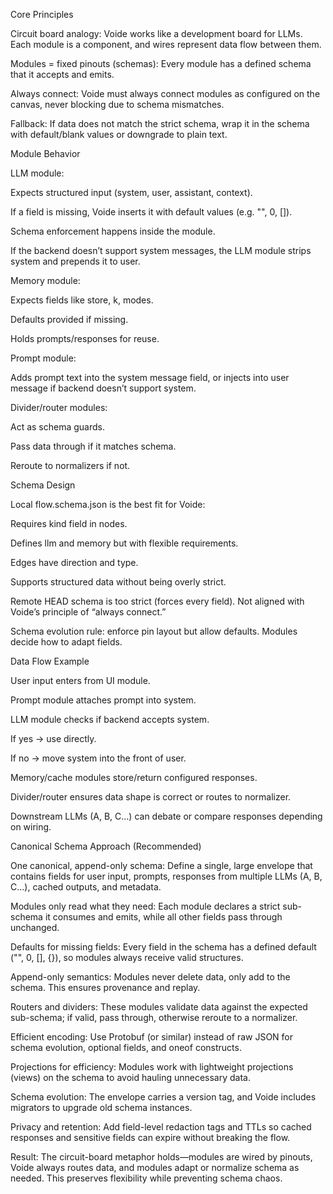 Core Principles

Circuit board analogy: Voide works like a development board for LLMs. Each module is a component, and wires represent data flow between them.

Modules = fixed pinouts (schemas): Every module has a defined schema that it accepts and emits.

Always connect: Voide must always connect modules as configured on the canvas, never blocking due to schema mismatches.

Fallback: If data does not match the strict schema, wrap it in the schema with default/blank values or downgrade to plain text.

Module Behavior

LLM module:

Expects structured input (system, user, assistant, context).

If a field is missing, Voide inserts it with default values (e.g. "", 0, []).

Schema enforcement happens inside the module.

If the backend doesn’t support system messages, the LLM module strips system and prepends it to user.

Memory module:

Expects fields like store, k, modes.

Defaults provided if missing.

Holds prompts/responses for reuse.

Prompt module:

Adds prompt text into the system message field, or injects into user message if backend doesn’t support system.

Divider/router modules:

Act as schema guards.

Pass data through if it matches schema.

Reroute to normalizers if not.

Schema Design

Local flow.schema.json is the best fit for Voide:

Requires kind field in nodes.

Defines llm and memory but with flexible requirements.

Edges have direction and type.

Supports structured data without being overly strict.

Remote HEAD schema is too strict (forces every field). Not aligned with Voide’s principle of “always connect.”

Schema evolution rule: enforce pin layout but allow defaults. Modules decide how to adapt fields.

Data Flow Example

User input enters from UI module.

Prompt module attaches prompt into system.

LLM module checks if backend accepts system.

If yes → use directly.

If no → move system into the front of user.

Memory/cache modules store/return configured responses.

Divider/router ensures data shape is correct or routes to normalizer.

Downstream LLMs (A, B, C…) can debate or compare responses depending on wiring.

Canonical Schema Approach (Recommended)

One canonical, append-only schema: Define a single, large envelope that contains fields for user input, prompts, responses from multiple LLMs (A, B, C…), cached outputs, and metadata.

Modules only read what they need: Each module declares a strict sub-schema it consumes and emits, while all other fields pass through unchanged.

Defaults for missing fields: Every field in the schema has a defined default ("", 0, [], {}), so modules always receive valid structures.

Append-only semantics: Modules never delete data, only add to the schema. This ensures provenance and replay.

Routers and dividers: These modules validate data against the expected sub-schema; if valid, pass through, otherwise reroute to a normalizer.

Efficient encoding: Use Protobuf (or similar) instead of raw JSON for schema evolution, optional fields, and oneof constructs.

Projections for efficiency: Modules work with lightweight projections (views) on the schema to avoid hauling unnecessary data.

Schema evolution: The envelope carries a version tag, and Voide includes migrators to upgrade old schema instances.

Privacy and retention: Add field-level redaction tags and TTLs so cached responses and sensitive fields can expire without breaking the flow.

Result: The circuit-board metaphor holds—modules are wired by pinouts, Voide always routes data, and modules adapt or normalize schema as needed. This preserves flexibility while preventing schema chaos.
